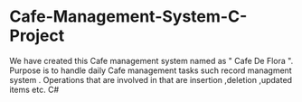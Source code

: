 # Cafe-Management-System-C-Project
We have created this Cafe management system named as " Cafe De Flora ". Purpose is to handle daily Cafe management tasks such record managment system . Operations that are involved in that are insertion ,deletion ,updated items etc. C#
